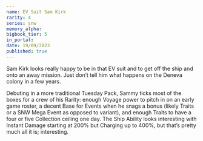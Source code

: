 ```yaml
---
name: EV Suit Sam Kirk
rarity: 4
series: snw
memory_alpha:
bigbook_tier: 5
in_portal:
date: 19/09/2023
published: true
---
```


Sam Kirk looks really happy to be in that EV suit and to get off the ship and onto an away mission. Just don’t tell him what happens on the Deneva colony in a few years.

Debuting in a more traditional Tuesday Pack, Sammy ticks most of the boxes for a crew of his Rarity: enough Voyage power to pitch in on an early game roster, a decent Base for Events when he snags a bonus (likely Traits or a SNW Mega Event as opposed to variant), and enough Traits to have a four or five Collection ceiling one day. The Ship Ability looks interesting with Instant Damage starting at 200% but Charging up to 400%, but that’s pretty much all it is; interesting.
